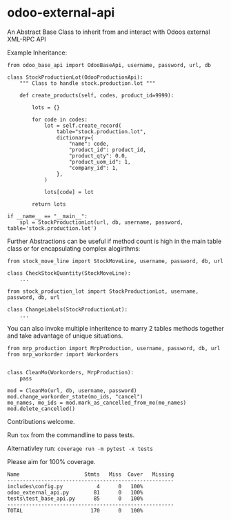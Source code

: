# odoo-external-api
An Abstract Base Class to inherit from and interact with Odoos external XML-RPC API

Example Inheritance:

    from odoo_base_api import OdooBaseApi, username, password, url, db

    class StockProductionLot(OdooProductionApi):
        """ Class to handle stock.production.lot """

        def create_products(self, codes, product_id=9999):

            lots = {}

            for code in codes:
                lot = self.create_record(
                    table="stock.production.lot",
                    dictionary={
                        "name": code,
                        "product_id": product_id,
                        "product_qty": 0.0,
                        "product_uom_id": 1,
                        "company_id": 1,
                    },
                )

                lots[code] = lot

            return lots

    if __name__ == "__main__":
        spl = StockProductionLot(url, db, username, password, table='stock.production.lot')

Further Abstractions can be useful if method count is high in the main table class or for encapsulating complex alogirthms:
    
    from stock_move_line import StockMoveLine, username, password, db, url

    class CheckStockQuantity(StockMoveLine):
        ...

    from stock_production_lot import StockProductionLot, username, password, db, url

    class ChangeLabels(StockProductionLot):
        ...

You can also invoke multiple inheritence to marry 2 tables methods together and take advantage of unique situations.

    from mrp_production import MrpProduction, username, password, db, url
    from mrp_workorder import Workorders


    class CleanMo(Workorders, MrpProduction):
        pass

    mod = CleanMo(url, db, username, password)
    mod.change_workorder_state(mo_ids, "cancel")
    mo_names, mo_ids = mod.mark_as_cancelled_from_mo(mo_names)
    mod.delete_cancelled()




Contributions welcome.

Run `tox` from the commandline to pass tests.

Alternativley run:
`coverage run -m pytest -x tests`

Please aim for 100% coverage.

    Name                     Stmts   Miss  Cover   Missing
    ------------------------------------------------------
    includes\config.py           4      0   100%
    odoo_external_api.py        81      0   100%
    tests\test_base_api.py      85      0   100%
    ------------------------------------------------------
    TOTAL                      170      0   100%